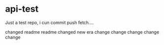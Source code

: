 api-test
========

Just a test repo, i cun commit push fetch....

changed readme
readme changed
new era
change
change
change
change
change
